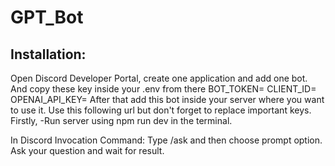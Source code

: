 <h1>GPT_Bot</h1>

<h2>Installation:</h2>
Open Discord Developer Portal, create one application and add one bot. And copy these key inside your .env from there
BOT_TOKEN=<BOT_TOKEN>
CLIENT_ID=<CLIENT_ID>
OPENAI_API_KEY=<OPENAI_API_KEY>
After that add this bot inside your server where you want to use it. Use this following url but don't forget to replace important keys.
Firstly,
-Run server using npm run dev in the terminal.

In Discord 
Invocation Command:
Type /ask and then choose prompt option. Ask your question and wait for result.

